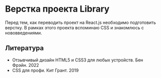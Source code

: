 # Верстка проекта Library

Перед тем, как переводить проект на React.js необходимо подготовить верстку. В рамках этого проекта вспоминаю CSS и знакомлюсь с нововведениями.

## Литература

* Отзывчивый дизайн HTML5 и CSS3 для любых устройств. Бен Фрэйн. 2022
* CSS для профи. Кит Грант. 2019